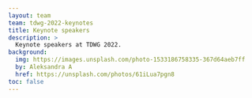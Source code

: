 ```yaml
---
layout: team
team: tdwg-2022-keynotes
title: Keynote speakers
description: >
  Keynote speakers at TDWG 2022.
background:
  img: https://images.unsplash.com/photo-1533186758335-367d64aeb7ff
  by: Aleksandra A
  href: https://unsplash.com/photos/61iLua7pgn8
toc: false
---
```

 
<!-- For members see _data/tdwg-2022-keynotes -->
